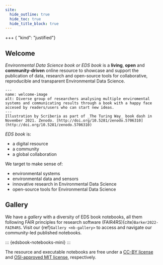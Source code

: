 ```yaml
---
site:
  hide_outline: true
  hide_toc: true
  hide_title_block: true
---
```


+++ { "kind": "justified"}

## Welcome 

_Environmental Data Science book or EDS book_ is a **living**, **open** and **community-driven** online resource to showcase and support the publication of data, research and open-source tools for collaborative, reproducible and transparent Environmental Data Science.

```{figure} figures/welcome.jpg
---
name: welcome-image
alt: Diverse group of researchers analysing multiple enviromental systems and communicating results through a book with a happy face accesed by readers/users who can start new ideas.
---
Illustration by Scriberia as part of _The Turing Way_ book dash in November 2021. Zenodo. [http://doi.org/10.5281/zenodo.5706310](http://doi.org/10.5281/zenodo.5706310)
```

_EDS book_ is:

* a digital resource
* a community
* a global collaboration

We target to make sense of:

* environmental systems
* environmental data and sensors
* innovative research in Environmental Data Science 
* open-source tools for Environmental Data Science

## Gallery

We have a *gallery* with a diversity of EDS book notebooks, all them following FAIR principles for research software (FAIR4RS){cite}`Barker2022-FAIR4RS`. 
Visit our {ref}`Gallery <nb-gallery>` to access and navigate our community-led published notebooks.

::: {edsbook-notebooks-mini}
:::

The resource and executable notebooks are free under a [CC-BY license](https://github.com/alan-turing-institute/environmental-ds-book/blob/main/LICENSE) and [OSI-approved MIT license](https://github.com/alan-turing-institute/environmental-ds-book/blob/main/LICENSE-CODE), respectively.